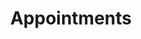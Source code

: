 ---
title: Appointments
longTitle: 'Appointments'
tags:
- gccommon
french:
- "[[Nomination]]"
usedFor:
- "[[Nominations]]"
---